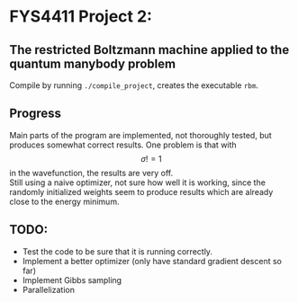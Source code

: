 # FYS4411 Project 2:
## The restricted Boltzmann machine applied to the quantum manybody problem

Compile by running `./compile_project`, creates the executable `rbm`.



## Progress
Main parts of the program are implemented, not thoroughly tested, but produces somewhat correct results.
One problem is that with $$\sigma != 1$$ in the wavefunction, the results are very off.  
Still using a naive optimizer, not sure how well it is working, since the randomly initialized weights
seem to produce results which are already close to the energy minimum.



## TODO:
* Test the code to be sure that it is running correctly.
* Implement a better optimizer (only have standard gradient descent so far)
* Implement Gibbs sampling
* Parallelization
